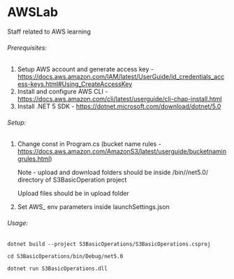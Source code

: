 # AWSLab
Staff related to AWS learning

###### Prerequisites:
1. Setup AWS account and generate access key - https://docs.aws.amazon.com/IAM/latest/UserGuide/id_credentials_access-keys.html#Using_CreateAccessKey
2. Install and configure AWS CLI - https://docs.aws.amazon.com/cli/latest/userguide/cli-chap-install.html
3. Install .NET 5 SDK - https://dotnet.microsoft.com/download/dotnet/5.0

###### Setup:
1. Change const in Program.cs (bucket name rules - https://docs.aws.amazon.com/AmazonS3/latest/userguide/bucketnamingrules.html)
   
   Note - upload and download folders should be inside /bin/<BuildConfig>/net5.0/ directory of S3BasicOperation project
   
   Upload files should be in upload folder
   
2. Set AWS_ env parameters inside launchSettings.json

###### Usage:

`dotnet build --project S3BasicOperations/S3BasicOperations.csproj`

`cd S3BasicOperations/bin/Debug/net5.0`

`dotnet run S3BasicOperations.dll`
